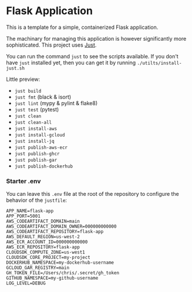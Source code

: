 # Flask Application

This is a template for a simple, containerized Flask application.

The machinary for managing this application is however significantly more sophisticated. This project uses [Just](https://github.com/casey/just?tab=readme-ov-file#dotenv-settings).

You can run the command `just` to see the scripts available. If you don't have `just` installed yet, then you can get it by running `./utilts/install-just.sh`

Little preview:

- `just build`
- `just fmt` (black & isort)
- `just lint` (mypy & pylint & flake8)
- `just test` (pytest)
- `just clean`
- `just clean-all`
- `just install-aws`
- `just install-gcloud`
- `just install-jq`
- `just publish-aws-ecr`
- `just publish-ghcr`
- `just publish-gar`
- `just publish-dockerhub`

### Starter .env

You can leave this `.env` file at the root of the repository to configure the behavior of the `justfile`:

```env
APP_NAME=flask-app
APP_PORT=5001
AWS_CODEARTIFACT_DOMAIN=main
AWS_CODEARTIFACT_DOMAIN_OWNER=000000000000
AWS_CODEARTIFACT_REPOSITORY=flask-app
AWS_DEFAULT_REGION=us-west-2
AWS_ECR_ACCOUNT_ID=000000000000
AWS_ECR_REPOSITORY=flask-app
CLOUDSDK_COMPUTE_ZONE=us-west1
CLOUDSDK_CORE_PROJECT=my-project
DOCKERHUB_NAMESPACE=my-dockerhub-username
GCLOUD_GAR_REGISTRY=main
GH_TOKEN_FILE=/Users/chris/.secret/gh_token
GITHUB_NAMESPACE=my-github-username
LOG_LEVEL=DEBUG
```
